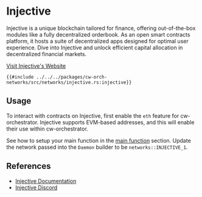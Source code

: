 # Injective

Injective is a unique blockchain tailored for finance, offering out-of-the-box modules like a fully decentralized orderbook. As an open smart contracts platform, it hosts a suite of decentralized apps designed for optimal user experience. Dive into Injective and unlock efficient capital allocation in decentralized financial markets.

[Visit Injective's Website](https://injective.com/)

```rust,ignore
{{#include ../../../packages/cw-orch-networks/src/networks/injective.rs:injective}}
```

## Usage

To interact with contracts on Injective, first enable the `eth` feature for cw-orchestrator. Injective supports EVM-based addresses, and this will enable their use within cw-orchestrator.

See how to setup your main function in the [main function](../contracts/scripting.md#main-function) section. Update the network passed into the `Daemon` builder to be `networks::INJECTIVE_1`.

## References

- [Injective Documentation](https://docs.injective.network/)
- [Injective Discord](https://discord.gg/injective)
